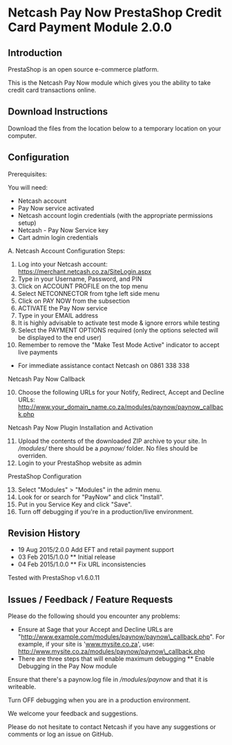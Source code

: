 Netcash Pay Now PrestaShop Credit Card Payment Module 2.0.0
=========================================================

Introduction
------------
PrestaShop is an open source e-commerce platform.

This is the Netcash Pay Now module which gives you the ability to take credit card transactions online.

Download Instructions
-------------------------

Download the files from the location below to a temporary location on your computer.

Configuration
-------------

Prerequisites:

You will need:
* Netcash account
* Pay Now service activated
* Netcash account login credentials (with the appropriate permissions setup)
* Netcash - Pay Now Service key
* Cart admin login credentials

A. Netcash Account Configuration Steps:
1. Log into your Netcash account:
	https://merchant.netcash.co.za/SiteLogin.aspx
2. Type in your Username, Password, and PIN
2. Click on ACCOUNT PROFILE on the top menu
3. Select NETCONNECTOR from tghe left side menu
4. Click on PAY NOW from the subsection
5. ACTIVATE the Pay Now service
6. Type in your EMAIL address
7. It is highly advisable to activate test mode & ignore errors while testing
8. Select the PAYMENT OPTIONS required (only the options selected will be displayed to the end user)
9. Remember to remove the "Make Test Mode Active" indicator to accept live payments

* For immediate assistance contact Netcash on 0861 338 338



Netcash Pay Now Callback

10. Choose the following URLs for your Notify, Redirect, Accept and Decline URLs:
	http://www.your_domain_name.co.za/modules/paynow/paynow_callback.php

Netcash Pay Now Plugin Installation and Activation

11. Upload the contents of the downloaded ZIP archive to your site.
	In _/modules/_ there should be a _paynow/_ folder.
	No files should be overriden.
12. Login to your PrestaShop website as admin

PrestaShop Configuration

13. Select "Modules" > "Modules" in the admin menu.
14. Look for or search for "PayNow" and click "Install".
15. Put in you Service Key and click "Save".
16. Turn off debugging if you're in a production/live environment.


Revision History
----------------

* 19 Aug 2015/2.0.0 Add EFT and retail payment support
* 03 Feb 2015/1.0.0
** Initial release
* 04 Feb 2015/1.0.0
** Fix URL inconsistencies

Tested with PrestaShop v1.6.0.11


Issues / Feedback / Feature Requests
------------------------------------

Please do the following should you encounter any problems:

* Ensure at Sage that your Accept and Decline URLs are "http://www.example.com/modules/paynow/paynow\_callback.php".
For example, if your site is 'www.mysite.co.za', use:
http://www.mysite.co.za/modules/paynow/paynow\_callback.php
* There are three steps that will enable maximum debugging
** Enable Debugging in the Pay Now module

Ensure that there's a paynow.log file in _/modules/paynow_ and that it is writeable.

Turn OFF debugging when you are in a production environment.

We welcome your feedback and suggestions.

Please do not hesitate to contact Netcash if you have any suggestions or comments or log an issue on GitHub.

